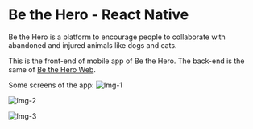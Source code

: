 # Be the Hero - React Native
Be the Hero is a platform to encourage people to collaborate with abandoned and injured animals like dogs and cats.

This is the front-end of mobile app of Be the Hero. The back-end is the same of [ Be the Hero Web](https://github.com/FlechitUp/be-the-hero).

Some screens of the app:
![Img-1](https://github.com/FlechitUp/be-the-hero-app/blob/master/screens/1.jpeg|width=100)

![Img-2](https://github.com/FlechitUp/be-the-hero-app/blob/master/screens/2.jpeg|width=100)

![Img-3](https://github.com/FlechitUp/be-the-hero-app/blob/master/screens/3.jpeg|width=100)
